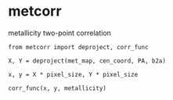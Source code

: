 # metcorr
metallicity two-point correlation


    from metcorr import deproject, corr_func

    X, Y = deproject(met_map, cen_coord, PA, b2a)

    x, y = X * pixel_size, Y * pixel_size

    corr_func(x, y, metallicity)

